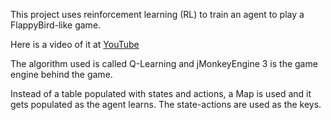 This project uses reinforcement learning (RL) to train an agent to play a FlappyBird-like game.

Here is a video of it at <a href='https://youtu.be/3Y8ckBK8afw'>YouTube</a>

The algorithm used is called Q-Learning and jMonkeyEngine 3 is the game engine behind the game. 

Instead of a table populated with states and actions, a Map is used and it gets populated as the agent learns. The state-actions are used as the keys.
